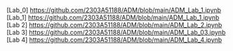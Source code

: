 [Lab_0] https://github.com/2303A51188/ADM/blob/main/ADM_Lab_1.ipynb  
[Lab_1] https://github.com/2303A51188/ADM/blob/main/ADM_Lab_1.ipynb   
[Lab 2] https://github.com/2303A51188/ADM/blob/main/ADM_Lab_2.ipynb  
[Lab 3] https://github.com/2303A51188/ADM/blob/main/ADM_Lab_03.ipynb  
[Lab 4] https://github.com/2303A51188/ADM/blob/main/ADM_Lab_4.ipynb
